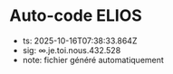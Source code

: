 # Auto-code ELIOS
- ts: 2025-10-16T07:38:33.864Z
- sig: ∞.je.toi.nous.432.528
- note: fichier généré automatiquement